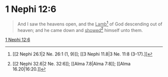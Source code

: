 # 1 Nephi 12:6

> And I saw the heavens open, and the <u>Lamb</u>[^a] of God descending out of heaven; and he came down and <u>showed</u>[^b] himself unto them.

[1 Nephi 12:6](https://www.churchofjesuschrist.org/study/scriptures/bofm/1-ne/12?lang=eng&id=p6#p6)


[^a]: [[2 Nephi 26.1|2 Ne. 26:1 (1, 9)]]; [[3 Nephi 11.8|3 Ne. 11:8 (3-17).]]
[^b]: [[2 Nephi 32.6|2 Ne. 32:6]]; [[Alma 7.8|Alma 7:8]]; [[Alma 16.20|16:20.]]
